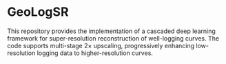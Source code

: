 # GeoLogSR
This repository provides the implementation of a cascaded deep learning framework for super-resolution reconstruction of well-logging curves. The code supports multi-stage 2× upscaling, progressively enhancing low-resolution logging data to higher-resolution curves.
